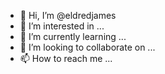 - 👋 Hi, I’m @eldredjames
- 👀 I’m interested in ...
- 🌱 I’m currently learning ...
- 💞️ I’m looking to collaborate on ...
- 📫 How to reach me ...

<!---
eldredjames/eldredjames They made me say this.  Just want help with soundshed for spark.

--->
